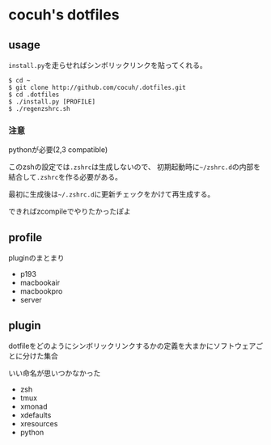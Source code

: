 cocuh's dotfiles
==============

usage
-----

`install.py`を走らせればシンボリックリンクを貼ってくれる。

```
$ cd ~
$ git clone http://github.com/cocuh/.dotfiles.git
$ cd .dotfiles
$ ./install.py [PROFILE]
$ ./regenzshrc.sh
```

### 注意
pythonが必要(2,3 compatible)

このzshの設定では`.zshrc`は生成しないので、
初期起動時に`~/zshrc.d`の内部を結合して`.zshrc`を作る必要がある。

最初に生成後は`~/.zshrc.d`に更新チェックをかけて再生成する。

できればzcompileでやりたかったぽよ

profile
--------

pluginのまとまり

* p193
* macbookair
* macbookpro
* server


plugin
-------

dotfileをどのようにシンボリックリンクするかの定義を大まかにソフトウェアごとに分けた集合

いい命名が思いつかなかった

* zsh
* tmux
* xmonad
* xdefaults
* xresources
* python
